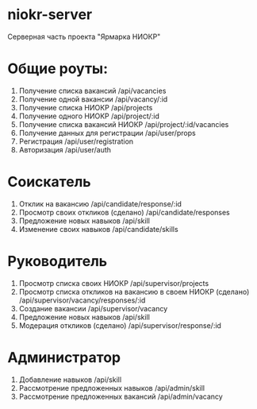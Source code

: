 # niokr-server
Серверная часть проекта "Ярмарка НИОКР"

# Общие роуты:
1. Получение списка вакансий /api/vacancies
2. Получение одной вакансии /api/vacancy/:id
3. Получение списка НИОКР /api/projects
4. Получение одного НИОКР /api/project/:id
5. Получение списка вакансий НИОКР /api/project/:id/vacancies
6. Получение данных для регистрации /api/user/props
7. Регистрация /api/user/registration
8. Авторизация /api/user/auth
# Соискатель
1. Отклик на вакансию /api/candidate/response/:id
2. Просмотр своих откликов (сделано) /api/candidate/responses
3. Предложение новых навыков /api/skill
4. Изменение своих навыков /api/candidate/skills
# Руководитель
1. Просмотр списка своих НИОКР /api/supervisor/projects
2. Просмотр списка откликов на вакансию в своем НИОКР (сделано)  /api/supervisor/vacancy/responses/:id
3. Создание вакансии /api/supervisor/vacancy
4. Предложение новых навыков /api/skill
5. Модерация откликов (сделано) /api/supervisor/response/:id
# Администратор
1. Добавление навыков /api/skill
2. Рассмотрение предложенных навыков /api/admin/skill
3. Рассмотрение предложенных вакансий /api/admin/vacancy